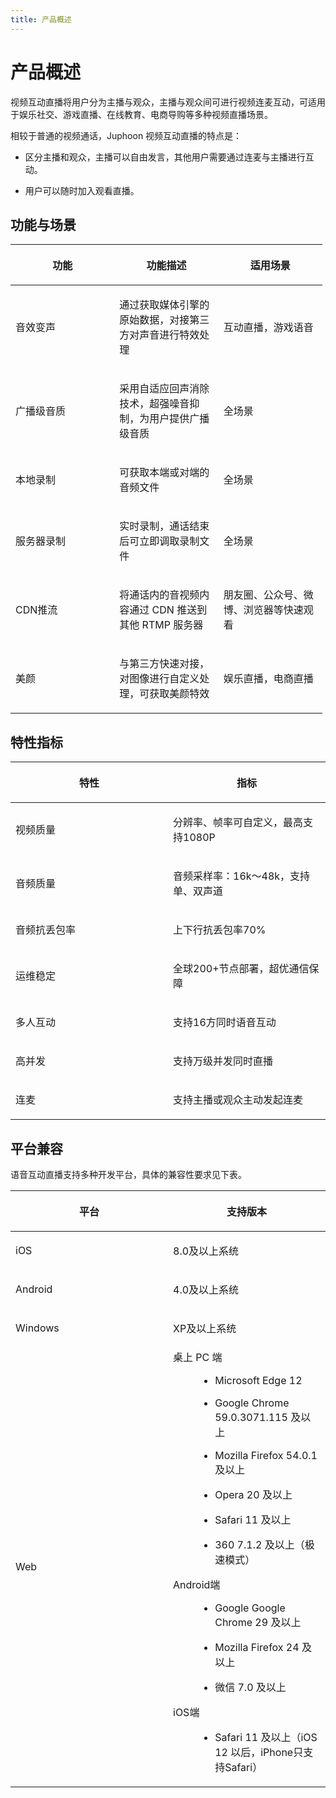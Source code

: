 ```yaml
---
title: 产品概述
---
```

# 产品概述

视频互动直播将用户分为主播与观众，主播与观众间可进行视频连麦互动，可适用于娱乐社交、游戏直播、在线教育、电商导购等多种视频直播场景。

相较于普通的视频通话，Juphoon 视频互动直播的特点是：

- 区分主播和观众，主播可以自由发言，其他用户需要通过连麦与主播进行互动。

- 用户可以随时加入观看直播。

## 功能与场景

<table style="width:99%;">
<colgroup>
<col style="width: 33%" />
<col style="width: 33%" />
<col style="width: 33%" />
</colgroup>
<thead>
<tr class="header">
<th><p>功能</p></th>
<th><p>功能描述</p></th>
<th><p>适用场景</p></th>
</tr>
</thead>
<tbody>
<tr class="odd">
<td><p>音效变声</p></td>
<td><p>通过获取媒体引擎的原始数据，对接第三方对声音进行特效处理</p></td>
<td><p>互动直播，游戏语音</p></td>
</tr>
<tr class="even">
<td><p>广播级音质</p></td>
<td><p>采用自适应回声消除技术，超强噪音抑制，为用户提供广播级音质</p></td>
<td><p>全场景</p></td>
</tr>
<tr class="odd">
<td><p>本地录制</p></td>
<td><p>可获取本端或对端的音频文件</p></td>
<td><p>全场景</p></td>
</tr>
<tr class="even">
<td><p>服务器录制</p></td>
<td><p>实时录制，通话结束后可立即调取录制文件</p></td>
<td><p>全场景</p></td>
</tr>
<tr class="odd">
<td><p>CDN推流</p></td>
<td><p>将通话内的音视频内容通过 CDN 推送到其他 RTMP 服务器</p></td>
<td><p>朋友圈、公众号、微博、浏览器等快速观看</p></td>
</tr>
<tr class="even">
<td><p>美颜</p></td>
<td><p>与第三方快速对接，对图像进行自定义处理，可获取美颜特效</p></td>
<td><p>娱乐直播，电商直播</p></td>
</tr>
</tbody>
</table>

## 特性指标

<table>
<colgroup>
<col style="width: 50%" />
<col style="width: 50%" />
</colgroup>
<thead>
<tr class="header">
<th><p>特性</p></th>
<th><p>指标</p></th>
</tr>
</thead>
<tbody>
<tr class="odd">
<td><p>视频质量</p></td>
<td><p>分辨率、帧率可自定义，最高支持1080P</p></td>
</tr>
<tr class="even">
<td><p>音频质量</p></td>
<td><p>音频采样率：16k～48k，支持单、双声道</p></td>
</tr>
<tr class="odd">
<td><p>音频抗丢包率</p></td>
<td><p>上下行抗丢包率70%</p></td>
</tr>
<tr class="even">
<td><p>运维稳定</p></td>
<td><p>全球200+节点部署，超优通信保障</p></td>
</tr>
<tr class="odd">
<td><p>多人互动</p></td>
<td><p>支持16方同时语音互动</p></td>
</tr>
<tr class="even">
<td><p>高并发</p></td>
<td><p>支持万级并发同时直播</p></td>
</tr>
<tr class="odd">
<td><p>连麦</p></td>
<td><p>支持主播或观众主动发起连麦</p></td>
</tr>
</tbody>
</table>

## 平台兼容

语音互动直播支持多种开发平台，具体的兼容性要求见下表。

<table>
<colgroup>
<col style="width: 50%" />
<col style="width: 50%" />
</colgroup>
<thead>
<tr class="header">
<th><p>平台</p></th>
<th><p>支持版本</p></th>
</tr>
</thead>
<tbody>
<tr class="odd">
<td><p>iOS</p></td>
<td><p>8.0及以上系统</p></td>
</tr>
<tr class="even">
<td><p>Android</p></td>
<td><p>4.0及以上系统</p></td>
</tr>
<tr class="odd">
<td><p>Windows</p></td>
<td><p>XP及以上系统</p></td>
</tr>
<tr class="even">
<td><p>Web</p></td>
<td><dl>
<dt>桌上 PC 端</dt>
<dd><ul>
<li><p>Microsoft Edge 12</p></li>
<li><p>Google Chrome 59.0.3071.115 及以上</p></li>
<li><p>Mozilla Firefox 54.0.1 及以上</p></li>
<li><p>Opera 20 及以上</p></li>
<li><p>Safari 11 及以上</p></li>
<li><p>360 7.1.2 及以上（极速模式）</p></li>
</ul>
</dd>
<dt>Android端</dt>
<dd><ul>
<li><p>Google Google Chrome 29 及以上</p></li>
<li><p>Mozilla Firefox 24 及以上</p></li>
<li><p>微信 7.0 及以上</p></li>
</ul>
</dd>
<dt>iOS端</dt>
<dd><ul>
<li><p>Safari 11 及以上（iOS 12 以后，iPhone只支持Safari）</p></li>
</ul>
</dd>
</dl></td>
</tr>
</tbody>
</table>
